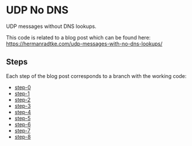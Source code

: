 # UDP No DNS

UDP messages without DNS lookups.

This code is related to a blog post which can be found here: https://hermanradtke.com/udp-messages-with-no-dns-lookups/

## Steps

Each step of the blog post corresponds to a branch with the working code:

- [step-0](https://github.com/hjr3/udp-no-dns/tree/step-0)
- [step-1](https://github.com/hjr3/udp-no-dns/tree/step-1)
- [step-2](https://github.com/hjr3/udp-no-dns/tree/step-2)
- [step-3](https://github.com/hjr3/udp-no-dns/tree/step-3)
- [step-4](https://github.com/hjr3/udp-no-dns/tree/step-4)
- [step-5](https://github.com/hjr3/udp-no-dns/tree/step-5)
- [step-6](https://github.com/hjr3/udp-no-dns/tree/step-6)
- [step-7](https://github.com/hjr3/udp-no-dns/tree/step-7)
- [step-8](https://github.com/hjr3/udp-no-dns/tree/step-8)

